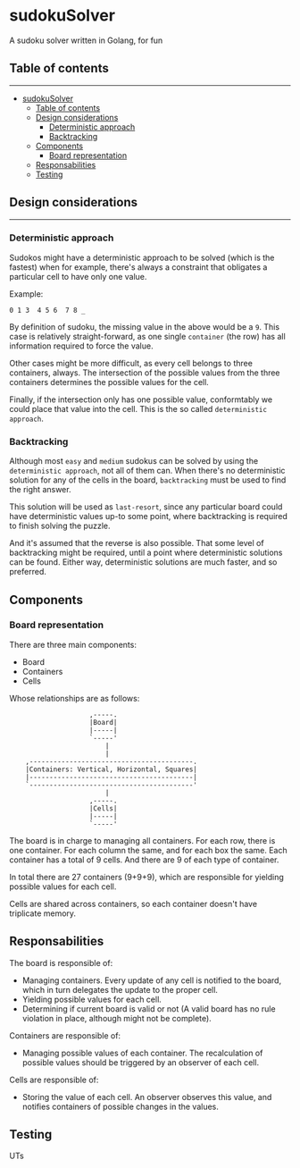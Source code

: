 # sudokuSolver
 A sudoku solver written in Golang, for fun

## Table of contents

---
- [sudokuSolver](#sudokusolver)
  - [Table of contents](#table-of-contents)
  - [Design considerations](#design-considerations)
    - [Deterministic approach](#deterministic-approach)
    - [Backtracking](#backtracking)
  - [Components](#components)
    - [Board representation](#board-representation)
  - [Responsabilities](#responsabilities)
  - [Testing](#testing)


## Design considerations

---

### Deterministic approach

Sudokos might have a deterministic approach to be solved (which is the fastest) 
when for example, there's always a constraint that obligates a particular cell 
to have only one value. 

Example:

    0 1 3  4 5 6  7 8 _
 
By definition of sudoku, the missing value in the above would be a `9`. This
case is relatively straight-forward, as one single `container` (the row) has
all information required to force the value.

Other cases might be more difficult, as every cell belongs to three containers,
always. The intersection of the possible values from the three containers 
determines the possible values for the cell.

Finally, if the intersection only has one possible value, conformtably we could
place that value into the cell. This is the so called `deterministic approach`.

### Backtracking

Although most `easy` and `medium` sudokus can be solved by using the 
`deterministic approach`, not all of them can. When there's no deterministic
solution for any of the cells in the board, `backtracking` must be used to
find the right answer.

This solution will be used as `last-resort`, since any particular board could
have deterministic values up-to some point, where backtracking is required
to finish solving the puzzle. 

And it's assumed that the reverse is also possible. That some level of 
backtracking might be required, until a point where deterministic solutions
can be found. Either way, deterministic solutions are much faster, and so
preferred.

## Components

### Board representation
There are three main components:
- Board
- Containers
- Cells

Whose relationships are as follows:

                        ,-----.                  
                        |Board|                  
                        |-----|                  
                        `-----'                  
                            |                     
                            |                     
        ,-----------------------------------------.
        |Containers: Vertical, Horizontal, Squares|
        |-----------------------------------------|
        `-----------------------------------------'
                            |                     
                        ,-----.                  
                        |Cells|                  
                        |-----|                  
                        `-----'                  


The board is in charge to managing all containers. For each row, there is one 
container. For each column the same, and for each box the same. Each container
has a total of 9 cells. And there are 9 of each type of container.

In total there are 27 containers (9+9+9), which are responsible for yielding
possible values for each cell. 

Cells are shared across containers, so each container doesn't have triplicate
memory.

## Responsabilities

The board is responsible of:

 - Managing containers. Every update of any cell is notified to the board,
which in turn delegates the update to the proper cell.
 - Yielding possible values for each cell.
 - Determining if current board is valid or not (A valid board has no rule
violation in place, although might not be complete).

Containers are responsible of:
 - Managing possible values of each container. The recalculation of possible
values should be triggered by an observer of each cell.

Cells are responsible of:
 - Storing the value of each cell. An observer observes this value, and notifies
containers of possible changes in the values.


## Testing

UTs 